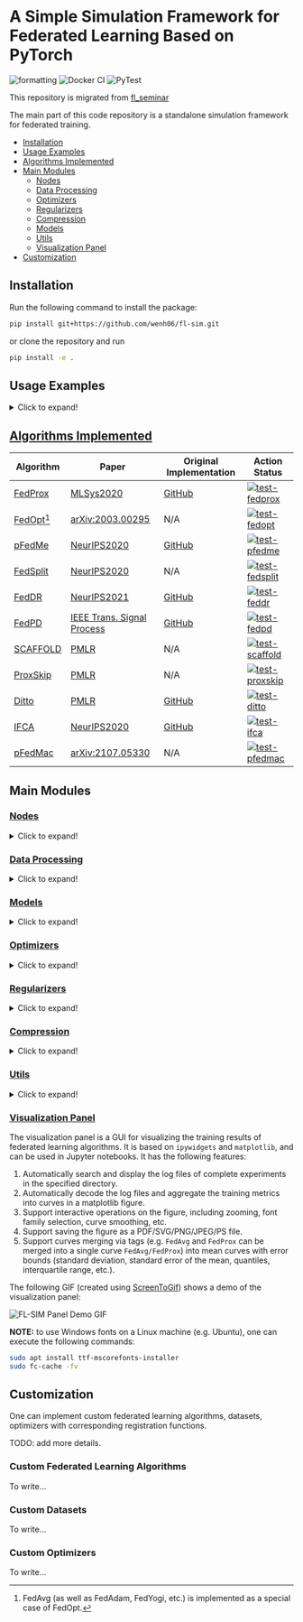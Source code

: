 # A Simple Simulation Framework for Federated Learning Based on PyTorch

![formatting](https://github.com/wenh06/fl-sim/actions/workflows/check-formatting.yml/badge.svg)
![Docker CI](https://github.com/wenh06/fl-sim/actions/workflows/docker-image.yml/badge.svg?branch=docker-ci)
![PyTest](https://github.com/wenh06/fl-sim/actions/workflows/run-pytest.yml/badge.svg?branch=dev)

This repository is migrated from [fl_seminar](https://github.com/wenh06/fl_seminar/tree/master/code)

The main part of this code repository is a standalone simulation framework for federated training.

<!-- toc -->

- [Installation](#installation)
- [Usage Examples](#usage-examples)
- [Algorithms Implemented](#algorithms-implemented)
- [Main Modules](#main-modules)
  - [Nodes](#nodes)
  - [Data Processing](#data-processing)
  - [Optimizers](#optimizers)
  - [Regularizers](#regularizers)
  - [Compression](#compression)
  - [Models](#models)
  - [Utils](#utils)
  - [Visualization Panel](#visualization-panel)
- [Customization](#customization)

<!-- tocstop -->

## Installation

Run the following command to install the package:

```bash
pip install git+https://github.com/wenh06/fl-sim.git
```

or clone the repository and run

```bash
pip install -e .
```

## Usage Examples

<details>
<summary>Click to expand!</summary>

The following code snippet shows how to use the framework to train a model on the `FedProxFEMNIST` dataset using the `FedProx` algorithm.

```python
from fl_sim.data_processing.fedprox_femnist import FedProxFEMNIST
from fl_sim.algorithms.fedprox import (
    FedProxServer,
    FedProxClientConfig,
    FedProxServerConfig,
)

# create a FedProxFEMNIST dataset
ds = FedProxFEMNIST()
# choose a model
model = ds.candidate_models["cnn_femmist_tiny"]
# set up the server and client configurations
server_config = FedProxServerConfig(200, ds.DEFAULT_TRAIN_CLIENTS_NUM, 0.7)
client_config = FedProxClientConfig(ds.DEFAULT_BATCH_SIZE, 30)
# create a FedProxServer object
s = FedProxServer(model, ds, server_config, client_config)
# normal centralized training
s.train_centralized()
# federated training
s.train_federated()
```

</details>

## [Algorithms Implemented](fl_sim/algorithms)

| Algorithm  | Paper | Original Implementation | Action Status |
| ---------- | ----- | ----------------------- | ------------- |
| [FedProx](fl_sim/algorithms/fedprox/)   | [MLSys2020](https://proceedings.mlsys.org/paper_files/paper/2020/hash/1f5fe83998a09396ebe6477d9475ba0c-Abstract.html) | [GitHub](https://github.com/litian96/FedProx) | [![test-fedprox](https://github.com/wenh06/fl-sim/actions/workflows/test-fedprox.yml/badge.svg)](https://github.com/wenh06/fl-sim/actions/workflows/test-fedprox.yml)  |
| [FedOpt[^1]](fl_sim/algorithms/fedopt/) | [arXiv:2003.00295](https://arxiv.org/abs/2003.00295) | N/A | [![test-fedopt](https://github.com/wenh06/fl-sim/actions/workflows/test-fedopt.yml/badge.svg)](https://github.com/wenh06/fl-sim/actions/workflows/test-fedopt.yml) |
| [pFedMe](fl_sim/algorithms/pfedme/)     | [NeurIPS2020](https://proceedings.neurips.cc/paper_files/paper/2020/hash/f4f1f13c8289ac1b1ee0ff176b56fc60-Abstract.html) | [GitHub](https://github.com/CharlieDinh/pFedMe)     | [![test-pfedme](https://github.com/wenh06/fl-sim/actions/workflows/test-pfedme.yml/badge.svg)](https://github.com/wenh06/fl-sim/actions/workflows/test-pfedme.yml) |
| [FedSplit](fl_sim/algorithms/fedsplit/) | [NeurIPS2020](https://proceedings.neurips.cc/paper/2020/hash/4ebd440d99504722d80de606ea8507da-Abstract.html) | N/A | [![test-fedsplit](https://github.com/wenh06/fl-sim/actions/workflows/test-fedsplit.yml/badge.svg)](https://github.com/wenh06/fl-sim/actions/workflows/test-fedsplit.yml) |
| [FedDR](fl_sim/algorithms/feddr/)       | [NeurIPS2021](https://papers.nips.cc/paper/2021/hash/fe7ee8fc1959cc7214fa21c4840dff0a-Abstract.html) | [GitHub](https://github.com/unc-optimization/FedDR) | [![test-feddr](https://github.com/wenh06/fl-sim/actions/workflows/test-feddr.yml/badge.svg)](https://github.com/wenh06/fl-sim/actions/workflows/test-feddr.yml) |
| [FedPD](fl_sim/algorithms/fedpd/)       | [IEEE Trans. Signal Process](https://ieeexplore.ieee.org/document/9556559) | [GitHub](https://github.com/564612540/FedPD/) | [![test-fedpd](https://github.com/wenh06/fl-sim/actions/workflows/test-fedpd.yml/badge.svg)](https://github.com/wenh06/fl-sim/actions/workflows/test-fedpd.yml) |
| [SCAFFOLD](fl_sim/algorithms/scaffold/) | [PMLR](https://proceedings.mlr.press/v119/karimireddy20a.html) | N/A | [![test-scaffold](https://github.com/wenh06/fl-sim/actions/workflows/test-scaffold.yml/badge.svg)]((https://github.com/wenh06/fl-sim/actions/workflows/test-scaffold.yml)) |
| [ProxSkip](fl_sim/algorithms/proxskip/) | [PMLR](https://proceedings.mlr.press/v162/mishchenko22b.html) | N/A | [![test-proxskip](https://github.com/wenh06/fl-sim/actions/workflows/test-proxskip.yml/badge.svg)](https://github.com/wenh06/fl-sim/actions/workflows/test-proxskip.yml) |
| [Ditto](fl_sim/algorithms/ditto/)       | [PMLR](https://proceedings.mlr.press/v139/li21h.html) | [GitHub](https://github.com/litian96/ditto) | [![test-ditto](https://github.com/wenh06/fl-sim/actions/workflows/test-ditto.yml/badge.svg)](https://github.com/wenh06/fl-sim/actions/workflows/test-ditto.yml) |
| [IFCA](fl_sim/algorithms/ifca/)         | [NeurIPS2020](https://papers.nips.cc/paper_files/paper/2020/hash/e32cc80bf07915058ce90722ee17bb71-Abstract.html) | [GitHub](https://github.com/jichan3751/ifca) | [![test-ifca](https://github.com/wenh06/fl-sim/actions/workflows/test-ifca.yml/badge.svg)](https://github.com/wenh06/fl-sim/actions/workflows/test-ifca.yml) |
| [pFedMac](fl_sim/algorithms/pfedmac/)   | [arXiv:2107.05330](https://arxiv.org/abs/2107.05330) | N/A | [![test-pfedmac](https://github.com/wenh06/fl-sim/actions/workflows/test-pfedmac.yml/badge.svg)](https://github.com/wenh06/fl-sim/actions/workflows/test-pfedmac.yml) |

[^1]: FedAvg (as well as FedAdam, FedYogi, etc.) is implemented as a special case of FedOpt.

## Main Modules

### [Nodes](fl_sim/nodes.py)

<details>
<summary>Click to expand!</summary>

`Node`s are the core of the simulation framework. `Node` has two subclasses: `Server` and `Client`.
The `Server` class is the base class for all servers, which acts as the coordinator of the training process, as well as maintainer of status variables.
The `Client` class is the base class for all clients.

The abstract base class `Node` provides the following basic functionalities:

- `get_detached_model_parameters`: get the model parameters of the node in a detached form.
- `get_gradients`: get the gradients, or norm of the gradients, of the model parameters of the client.
- ~~`aggregate_results_from_csv_log`: aggregate the experiment results from the csv log file.~~
- `aggregate_results_from_json_log`: aggregate the experiment results from the json log file.

and abstract methods or properties that need to be implemented by subclasses:

- `communicate`: communicate procedure with other (type of) nodes in each iteration.
- `update`: updating procedure in each iteration.
- `required_config_fields` (property): required fields in the configuration class, which is used to check the validity of the configuration in the `_post_init` method.
- `_post_init`: post-initialization procedure, called in the end of `__init__` method, used in companion with `required_config_fields` to check the validity of the configuration.

The `Server` class has signature

```python
Server(
    model: torch.nn.modules.module.Module,
    dataset: fl_sim.data_processing.fed_dataset.FedDataset,
    config: fl_sim.nodes.ServerConfig,
    client_config: fl_sim.nodes.ClientConfig,
    lazy: bool = False,
) -> None
```

providing the following additional functionalities or properties:

- `_setup_clients`: setup (initialize) the clients, and allocate devices to them.
- `_sample_clients`: sample a subset of clients from the client pool.
- `_communicate`: execute the `communicate` method of the clients, and increment the global communication counter (`_num_communications`).
- `_update`: checks the validity messages (`_received_messages`) received from the clients, execute the `update` method of the server, and finally clears the received messages.
- `train`: the main training procedure, which calls either `train_centralized` or `train_federated` depending on the argument `mode` passed to this method.
- `train_centralized`: centralized training procedure, mainly used for comparison.
- `train_federated`: federated training procedure, which calls the `_communicate` (to clients), wait for the clients to execute `_update` and `_communicate`, and finally calls `_update` to update the server.
- `train_local`: local training procedure, which calls the `train` method of the clients **without** communication with the server.
- `add_parameters`: addition of parameters (values) to the server model parameters.
- `avg_parameters`: averaging the model parameters in the received messages.
- `update_gradients`: update the gradients of the server model parameters using the received gradients.
- `get_client_data`: helper function to get the data of the clients.
- `get_client_model`: helper function to get the model of the clients.
- `get_cached_metrics`: helper function to get the cached aggregated metrics of the clients stored on the server.
- `_reset`: reset the server to the initial state. Before carrying out a new training process, the flag `_complete_experiment` will be checked. If it is `True`, this method will be called to reset the server.
- `is_convergent` (property): check whether the training process has converged. Currently, this property is **NOT** fully implemented.

and **abstract properties that need to be implemented by subclasses**:

- `client_cls`: the client class used when initializing the clients via `_setup_clients`.
- `config_cls`: a dictionary of configuration classes for the server and clients, used in `__init__` method.
- `doi`: the DOI of the paper that proposes the algorithm.

The `Client` class has signature

```python
Client(
    client_id: int,
    device: torch.device,
    model: torch.nn.modules.module.Module,
    dataset: fl_sim.data_processing.fed_dataset.FedDataset,
    config: fl_sim.nodes.ClientConfig,
) -> None
```

providing the following additional functionalities:

- `_communicate`: execute the `communicate` method of the server, increment the global communication counter (`_num_communications`), and clears the cached local evaluation results.
- `_update`: execute the `update` method of the client, and clears the received messages from the server.
- `evaluate`: evaluate the model on the local test data.
- `set_parameters`: set the model parameters of the client.
- `get_all_data`: helper function to get all the data of the client.

and **abstract methods that need to be implemented by subclasses**:

- `train`: training procedure of the client.

The configuration classes `ServerConfig` and `ClientConfig` are used to store the configuration of the server and clients, respectively.
These two classes are similar to a `dataclass`, but accept arbitrary additional fields. The signature of `ServerConfig` is

```python
ServerConfig(
    algorithm: str,
    num_iters: int,
    num_clients: int,
    clients_sample_ratio: float,
    txt_logger: bool = True,
    csv_logger: bool = False,
    json_logger: bool = True,
    eval_every: int = 1,
    verbose: int = 1,
    **kwargs: Any,
) -> None
```

and the signature of `ClientConfig` is

```python
ClientConfig(
    algorithm: str,
    optimizer: str,
    batch_size: int,
    num_epochs: int,
    lr: float,
    verbose: int = 1,
    **kwargs: Any,
) -> None
```

To implement a new algorithm, one needs to implement a subclass of `Server`, `Client`, `ServerConfig`, and `ClientConfig`. For example, the following implementation of FedProx is provided in the file [fedprox](fl_sim/algorithms/fedprox/_fedprox.py):

<details>
<summary>Click to expand!</summary>

```python
import warnings
from copy import deepcopy
from typing import List, Dict, Any

import torch
from torch_ecg.utils.misc import add_docstring
from tqdm.auto import tqdm

from fl_sim.nodes import Server, Client, ServerConfig, ClientConfig, ClientMessage
from fl_sim.algorithms import register_algorithm


@register_algorithm("FedProx")
class FedProxServerConfig(ServerConfig):
    """Server config for the FedProx algorithm.

    Parameters
    ----------
    num_iters : int
        The number of (outer) iterations.
    num_clients : int
        The number of clients.
    clients_sample_ratio : float
        The ratio of clients to sample for each iteration.
    vr : bool, default False
        Whether to use variance reduction.
    **kwargs : dict, optional
        Additional keyword arguments:

        - ``log_dir`` : str or Path, optional
            The log directory.
            If not specified, will use the default log directory.
            If not absolute, will be relative to the default log directory.
        - ``txt_logger`` : bool, default True
            Whether to use txt logger.
        - ``json_logger`` : bool, default True
            Whether to use json logger.
        - ``eval_every`` : int, default 1
            The number of iterations to evaluate the model.
        - ``seed`` : int, default 0
            The random seed.
        - ``tag`` : str, optional
            The tag of the experiment.
        - ``verbose`` : int, default 1
            The verbosity level.
        - ``gpu_proportion`` : float, default 0.2
            The proportion of clients to use GPU.
            Used to similate the system heterogeneity of the clients.
            Not used in the current version, reserved for future use.

    """

    __name__ = "FedProxServerConfig"

    def __init__(
        self,
        num_iters: int,
        num_clients: int,
        clients_sample_ratio: float,
        vr: bool = False,
        **kwargs: Any,
    ) -> None:
        super().__init__(
            "FedProx",
            num_iters,
            num_clients,
            clients_sample_ratio,
            vr=vr,
            **kwargs,
        )


@register_algorithm("FedProx")
class FedProxClientConfig(ClientConfig):
    """Client config for the FedProx algorithm.

    Parameters
    ----------
    batch_size : int
        The batch size.
    num_epochs : int
        The number of epochs.
    lr : float, default 1e-2
        The learning rate.
    mu : float, default 0.01
        Coefficient for the proximal term.
    vr : bool, default False
        Whether to use variance reduction.
    **kwargs : dict, optional
        Additional keyword arguments:

        - ``scheduler`` : dict, optional
            The scheduler config.
            None for no scheduler, using constant learning rate.
        - ``verbose`` : int, default 1
            The verbosity level.
        - ``latency`` : float, default 0.0
            The latency of the client.
            Not used in the current version, reserved for future use.

    """

    __name__ = "FedProxClientConfig"

    def __init__(
        self,
        batch_size: int,
        num_epochs: int,
        lr: float = 1e-2,
        mu: float = 0.01,
        vr: bool = False,
        **kwargs: Any,
    ) -> None:
        optimizer = "FedProx" if not vr else "FedProx_VR"
        if kwargs.pop("algorithm", None) is not None:
            warnings.warn(
                "The `algorithm` argument fixed to `FedProx`.", RuntimeWarning
            )
        if kwargs.pop("optimizer", None) is not None:
            warnings.warn(
                "The `optimizer` argument fixed to `FedProx` or `FedProx_VR`.",
                RuntimeWarning,
            )
        super().__init__(
            "FedProx",
            optimizer,
            batch_size,
            num_epochs,
            lr,
            mu=mu,
            vr=vr,
            **kwargs,
        )


@register_algorithm("FedProx")
@add_docstring(
    Server.__doc__.replace(
        "The class to simulate the server node.",
        "Server node for the FedProx algorithm.",
    )
    .replace("ServerConfig", "FedProxServerConfig")
    .replace("ClientConfig", "FedProxClientConfig")
)
class FedProxServer(Server):
    """Server node for the FedProx algorithm."""

    __name__ = "FedProxServer"

    def _post_init(self) -> None:
        """
        check if all required field in the config are set,
        and check compatibility of server and client configs
        """
        super()._post_init()
        assert self.config.vr == self._client_config.vr

    @property
    def client_cls(self) -> type:
        return FedProxClient

    @property
    def required_config_fields(self) -> List[str]:
        return []

    def communicate(self, target: "FedProxClient") -> None:
        target._received_messages = {"parameters": self.get_detached_model_parameters()}
        if target.config.vr:
            target._received_messages["gradients"] = [
                p.grad.detach().clone() if p.grad is not None else torch.zeros_like(p)
                for p in target.model.parameters()
            ]

    def update(self) -> None:

        # sum of received parameters, with self.model.parameters() as its container
        self.avg_parameters()
        if self.config.vr:
            self.update_gradients()

    @property
    def config_cls(self) -> Dict[str, type]:
        return {
            "server": FedProxServerConfig,
            "client": FedProxClientConfig,
        }

    @property
    def doi(self) -> List[str]:
        return ["10.48550/ARXIV.1812.06127"]


@register_algorithm("FedProx")
@add_docstring(
    Client.__doc__.replace(
        "The class to simulate the client node.",
        "Client node for the FedProx algorithm.",
    ).replace("ClientConfig", "FedProxClientConfig")
)
class FedProxClient(Client):
    """Client node for the FedProx algorithm."""

    __name__ = "FedProxClient"

    def _post_init(self) -> None:
        """
        check if all required field in the config are set,
        and set attributes for maintaining itermidiate states
        """
        super()._post_init()
        if self.config.vr:
            self._gradient_buffer = [
                torch.zeros_like(p) for p in self.model.parameters()
            ]
        else:
            self._gradient_buffer = None

    @property
    def required_config_fields(self) -> List[str]:
        return ["mu"]

    def communicate(self, target: "FedProxServer") -> None:
        message = {
            "client_id": self.client_id,
            "parameters": self.get_detached_model_parameters(),
            "train_samples": len(self.train_loader.dataset),
            "metrics": self._metrics,
        }
        if self.config.vr:
            message["gradients"] = [
                p.grad.detach().clone() for p in self.model.parameters()
            ]
        target._received_messages.append(ClientMessage(**message))

    def update(self) -> None:
        try:
            self._cached_parameters = deepcopy(self._received_messages["parameters"])
        except KeyError:
            warnings.warn("No parameters received from server")
            warnings.warn("Using current model parameters as initial parameters")
            self._cached_parameters = self.get_detached_model_parameters()
        except Exception as err:
            raise err
        self._cached_parameters = [p.to(self.device) for p in self._cached_parameters]
        if (
            self.config.vr
            and self._received_messages.get("gradients", None) is not None
        ):
            self._gradient_buffer = [
                gd.clone().to(self.device)
                for gd in self._received_messages["gradients"]
            ]
        self.solve_inner()  # alias of self.train()

    def train(self) -> None:
        self.model.train()
        with tqdm(
            range(self.config.num_epochs),
            total=self.config.num_epochs,
            mininterval=1.0,
            disable=self.config.verbose < 2,
        ) as pbar:
            for epoch in pbar:  # local update
                self.model.train()
                for X, y in self.train_loader:
                    X, y = X.to(self.device), y.to(self.device)
                    self.optimizer.zero_grad()
                    output = self.model(X)
                    loss = self.criterion(output, y)
                    loss.backward()
                    self.optimizer.step(
                        local_weights=self._cached_parameters,
                        variance_buffer=self._gradient_buffer,
                    )

```

</details>

:point_right: [Back to TOC](#a-simple-simulation-framework-for-federated-learning-based-on-pytorch)

</details>

### [Data Processing](fl_sim/data_processing)

<details>
<summary>Click to expand!</summary>

The module (folder) [data_processing](fl_sim/data_processing) contains code for data preprocessing, io, etc.
The following datasets are included in this module:

1. [`FedCIFAR`](fl_sim/data_processing/fed_cifar.py)
2. [`FedCIFAR100`](fl_sim/data_processing/fed_cifar.py)
3. [`FedEMNIST`](fl_sim/data_processing/fed_emnist.py)
4. [`FedMNIST`](fl_sim/data_processing/fed_mnist.)
5. [`FedShakespeare`](fl_sim/data_processing/fed_shakespeare.py)
6. [`FedSynthetic`](fl_sim/data_processing/fed_synthetic.py)
7. [`FedProxFEMNIST`](fl_sim/data_processing/fedprox_femnist.py)
8. [`FedProxMNIST`](fl_sim/data_processing/fedprox_mnist.py)
9. [`FedProxSent140`](fl_sim/data_processing/fedprox_sent140.py)

Each dataset is wrapped in a class, providing the following functionalities:

1. Automatic data downloading and preprocessing
2. Data partitioning (into clients) via methods `get_dataloader`
3. A list of candidate [models] (#models) via the property `candidate_models`
4. Criterion and method for evaluating the performance of a model using its output on the dataset via the method `evaluate`
5. Several helper methods for data visualization and citation (biblatex format)

Additionally, one can get the list of `LIBSVM` datasets via

```python
pd.read_html("https://www.csie.ntu.edu.tw/~cjlin/libsvmtools/datasets/")[0]
```

**NEW**: Part of the vision datasets support dynamic data augmentation for the train subset. The base class `FedVisionDataset` has signature

```python
FedVisionDataset(
    datadir: Union[str, pathlib.Path, NoneType] = None,
    transform: Union[str, Callable, NoneType] = "none",
) -> None
```

By setting `transform="none"` (default), the train subset is wrapped with a static `TensorDataset`. By setting `transform=None`, the train subset uses built-in dynamic augmentation, for example `FedCIFAR100` uses `torchvision.transforms.RandAugment`.

**NOTE** that most of the federated vision datasets are provided with processed values rather than raw pixels, hence not supporting dynamic data augmentation using `torchvision.transforms`.

:point_right: [Back to TOC](#a-simple-simulation-framework-for-federated-learning-based-on-pytorch)

</details>

### [Models](fl_sim/models)

<details>
<summary>Click to expand!</summary>

The module (folder) [models](fl_sim/models) contains pre-defined (neural network) models, most of which are very simple:

1. `MLP`
2. `FedPDMLP`
3. `CNNMnist`
4. `CNNFEMnist`
5. `CNNFEMnist_Tiny`
6. `CNNCifar`
7. `RNN_OriginalFedAvg`
8. `RNN_StackOverFlow`
9. `RNN_Sent140`
10. `ResNet18`
11. `ResNet10`
12. `LogisticRegression`
13. `SVC`
14. `SVR`

Most models are proposed or suggested by previous literature.

One can call the `module_size` or `module_size_` properties to check the size (in terms of number of parameters and memory consumption respectively) of the model.

:point_right: [Back to TOC](#a-simple-simulation-framework-for-federated-learning-based-on-pytorch)

</details>

### [Optimizers](fl_sim/optimizers)

<details>
<summary>Click to expand!</summary>

The module (folder) [optimizers](fl_sim/optimizers) contains optimizers for solving inner (local) optimization problems. Despite optimizers from `torch` and `torch_optimizers`, this module implements

1. `ProxSGD`
2. `FedPD_SGD`
3. `FedPD_VR`
4. `PSGD`
5. `PSVRG`
6. `pFedMe`
7. `FedProx`
8. `FedDR`

Most of the optimizers are derived from `ProxSGD`.

:point_right: [Back to TOC](#a-simple-simulation-framework-for-federated-learning-based-on-pytorch)

</details>

### [Regularizers](fl_sim/regularizers)

<details>
<summary>Click to expand!</summary>

The module (folder) [regularizers](fl_sim/regularizers) contains code for regularizers for model parameters (weights).

1. `L1Norm`
2. `L2Norm`
3. `L2NormSquared`
4. `NullRegularizer`

These regularizers are subclasses of a base class `Regularizer`, and can be obtained by passing the name of the regularizer to the function `get_regularizer`. The regularizers share common methods `eval` and `prox_eval`.

:point_right: [Back to TOC](#a-simple-simulation-framework-for-federated-learning-based-on-pytorch)

</details>

### [Compression](fl_sim/compressors)

<details>
<summary>Click to expand!</summary>

The module (folder) [compressors](fl_sim/compressors) contains code for constructing compressors.

:point_right: [Back to TOC](#a-simple-simulation-framework-for-federated-learning-based-on-pytorch)

</details>

### [Utils](fl_sim/utils)

<details>
<summary>Click to expand!</summary>

The module (folder) [utils](fl_sim/utils) contains utility functions for [data downloading](fl_sim/utils/_download_data.py),
[training metrics logging](fl_sim/utils/loggers.py), [experiment visualization](fl_sim/utils/viz.py), etc.

- `TxTLogger`: A logger for logging training metrics to a text file, as well as printing them to the console, in a human-readable format.
- `CSVLogger`: A logger for logging training metrics to a CSV file. **NOT** recommended since not memory-efficient.
- `JsonLogger`: A logger for logging training metrics to a JSON file. Also can be saved as a YAML file.

:point_right: [Back to TOC](#a-simple-simulation-framework-for-federated-learning-based-on-pytorch)

</details>

### [Visualization Panel](fl_sim/utils/viz.py)

The visualization panel is a GUI for visualizing the training results of federated learning algorithms.
It is based on `ipywidgets` and `matplotlib`, and can be used in Jupyter notebooks. It has the following features:

1. Automatically search and display the log files of complete experiments in the specified directory.
2. Automatically decode the log files and aggregate the training metrics into curves in a matplotlib figure.
3. Support interactive operations on the figure, including zooming, font family selection, curve smoothing, etc.
4. Support saving the figure as a PDF/SVG/PNG/JPEG/PS file.
5. Support curves merging via tags (e.g. `FedAvg` and `FedProx` can be merged into a single curve `FedAvg/FedProx`) into mean curves with error bounds (standard deviation, standard error of the mean, quantiles, interquartile range, etc.).

The following GIF (created using [ScreenToGif](https://github.com/NickeManarin/ScreenToGif)) shows a demo of the visualization panel:

<img src="https://raw.githubusercontent.com/wenh06/fl-sim/master/images/panel-demo.gif" alt="FL-SIM Panel Demo GIF" style="display: block; margin: 0 auto;" />

**NOTE:** to use Windows fonts on a Linux machine (e.g. Ubuntu), one can execute the following commands:

```bash
sudo apt install ttf-mscorefonts-installer
sudo fc-cache -fv
```

## Customization

One can implement custom federated learning algorithms, datasets, optimizers with corresponding registration functions.

TODO: add more details.

### Custom Federated Learning Algorithms

To write...

### Custom Datasets

To write...

### Custom Optimizers

To write...

